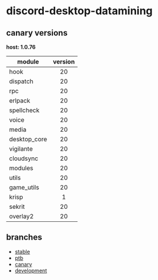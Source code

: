 # discord-desktop-datamining

## canary versions

**host: 1.0.76**

| module | version |
| ------ | :-----: |
| hook | 20 |
| dispatch | 20 |
| rpc | 20 |
| erlpack | 20 |
| spellcheck | 20 |
| voice | 20 |
| media | 20 |
| desktop_core | 20 |
| vigilante | 20 |
| cloudsync | 20 |
| modules | 20 |
| utils | 20 |
| game_utils | 20 |
| krisp | 1 |
| sekrit | 20 |
| overlay2 | 20 |

## branches

- [stable](https://github.com/OpenAsar/discord-desktop-datamining/tree/stable)
- [ptb](https://github.com/OpenAsar/discord-desktop-datamining/tree/ptb)
- [canary](https://github.com/OpenAsar/discord-desktop-datamining/tree/canary)
- [development](https://github.com/OpenAsar/discord-desktop-datamining/tree/development)